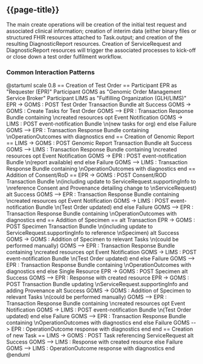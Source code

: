 ## {{page-title}}

The main create operations will be creation of the initial test request and associated clinical information; creation of interim data (either binary files or structured FHIR resources attached to Task.output; and creation of the resulting DiagnosticReport resources. Creation of ServiceRequest and DiagnosticReport resources will trigger the associated processes to kick-off or close down a test order fulfilment workflow.

### Common Interaction Patterns

<plantuml>
@startuml
scale 0.8
== Creation of Test Order ==
Participant EPR as "Requester (EPR)"
Participant GOMS as "Genomic Order Management Service Broker"
Participant LIMS as "Fulfilling Organization (GLH/LIMS)"
EPR -> GOMS : POST Test Order Transaction Bundle
alt Success
GOMS -> GOMS : Create Tasks for Test Order
GOMS --> EPR : Transaction Response Bundle containing \ncreated resources
opt Event Notification
GOMS -> LIMS : POST event-notification Bundle \n(new tasks for org)
end
else Failure
GOMS --> EPR : Transaction Response Bundle containing \nOperationOutcomes with diagnostics
end
== Creation of Genomic Report ==
LIMS -> GOMS : POST Genomic Report Transaction Bundle
alt Success
GOMS --> LIMS : Transaction Response Bundle containing \ncreated resources
opt Event Notification
GOMS -> EPR : POST event-notification Bundle \n(report available)
end
else Failure
GOMS --> LIMS : Transaction Response Bundle containing \nOperationOutcomes with diagnostics
end
== Addition of Consent/RoD ==
EPR -> GOMS : POST Consent/ROD Transaction Bundle \n(including update to ServiceRequest.supportingInfo to \nreference Consent and Provenance detailing change to \nServiceRequest)
alt Success
GOMS --> EPR : Transaction Response Bundle containing \ncreated resources
opt Event Notification
GOMS -> LIMS : POST event-notification Bundle \n(Test Order updated)
end
else Failure
GOMS --> EPR : Transaction Response Bundle containing \nOperationOutcomes with diagnostics
end
== Addition of Specimen ==
alt Transaction
EPR -> GOMS : POST Specimen Transaction Bundle \n(including update to ServiceRequest.supportingInfo to reference \nSpecimen)
alt Success
GOMS -> GOMS : Addition of Specimen to relevant Tasks \n(could be performed manually)
GOMS --> EPR : Transaction Response Bundle containing \ncreated resources
opt Event Notification
GOMS -> LIMS : POST event-notification Bundle \n(Test Order updated)
end
else Failure
GOMS --> EPR : Transaction Response Bundle containing \nOperationOutcomes with diagnostics
end
else Single Resource
EPR -> GOMS : POST Specimen 
alt Success
GOMS --> EPR : Response with created resource
EPR -> GOMS : POST Transaction Bundle updating \nServiceRequest.supportingInfo and adding Provenance
alt Success
GOMS -> GOMS : Addition of Specimen to relevant Tasks \n(could be performed manually)
GOMS --> EPR : Transaction Response Bundle containing \ncreated resources
opt Event Notification
GOMS -> LIMS : POST event-notification Bundle \n(Test Order updated)
end
else Failure
GOMS --> EPR : Transaction Response Bundle containing \nOperationOutcomes with diagnostics
end
else Failure
GOMS --> EPR : OperationOutcome response with diagnostics
end
end
== Creation of new Task ==
LIMS -> GOMS : POST Task referencing ServiceRequest
alt Success
GOMS --> LIMS : Response with created resource
else Failure
GOMS --> LIMS : OperationOutcome response with diagnostics
end
@enduml
</plantuml>